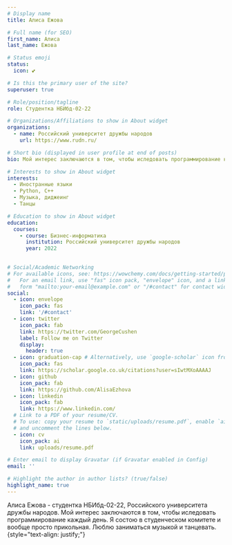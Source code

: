 ```yaml
---
# Display name
title: Алиса Ежова

# Full name (for SEO)
first_name: Алиса
last_name: Ежова

# Status emoji
status:
  icon: 💕

# Is this the primary user of the site?
superuser: true

# Role/position/tagline
role: Студентка НБИбд-02-22

# Organizations/Affiliations to show in About widget
organizations:
  - name: Российский университет дружбы народов
    url: https://www.rudn.ru/

# Short bio (displayed in user profile at end of posts)
bio: Мой интерес заключаются в том, чтобы иследовать программирование каждый день.

# Interests to show in About widget
interests:
  - Иностранные языки
  - Python, C++
  - Музыка, диджеинг
  - Танцы

# Education to show in About widget
education:
  courses:
    - course: Бизнес-информатика
      institution: Российский университет дружбы народов
      year: 2022
   

# Social/Academic Networking
# For available icons, see: https://wowchemy.com/docs/getting-started/page-builder/#icons
#   For an email link, use "fas" icon pack, "envelope" icon, and a link in the
#   form "mailto:your-email@example.com" or "/#contact" for contact widget.
social:
  - icon: envelope
    icon_pack: fas
    link: '/#contact'
  - icon: twitter
    icon_pack: fab
    link: https://twitter.com/GeorgeCushen
    label: Follow me on Twitter
    display:
      header: true
  - icon: graduation-cap # Alternatively, use `google-scholar` icon from `ai` icon pack
    icon_pack: fas
    link: https://scholar.google.co.uk/citations?user=sIwtMXoAAAAJ
  - icon: github
    icon_pack: fab
    link: https://github.com/AlisaEzhova
  - icon: linkedin
    icon_pack: fab
    link: https://www.linkedin.com/
  # Link to a PDF of your resume/CV.
  # To use: copy your resume to `static/uploads/resume.pdf`, enable `ai` icons in `params.yaml`,
  # and uncomment the lines below.
  - icon: cv
    icon_pack: ai
    link: uploads/resume.pdf

# Enter email to display Gravatar (if Gravatar enabled in Config)
email: ''

# Highlight the author in author lists? (true/false)
highlight_name: true
---
```


Алиса Ежова - студентка НБИбд-02-22, Российского университета дружбы народов. Мой интерес заключаются в том, чтобы иследовать программирование каждый день. Я состою в студенческом комитете и вообще просто прикольная. Люблю заниматься музыкой и танцевать.
{style="text-align: justify;"}
